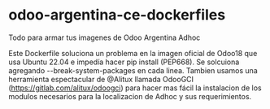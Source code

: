 # odoo-argentina-ce-dockerfiles
Todo para armar tus imagenes de Odoo Argentina Adhoc

Este Dockerfile soluciona un problema en la imagen oficial de Odoo18 que usa Ubuntu 22.04 e impedía hacer pip install (PEP668). Se solcuiona agregando --break-system-packages en cada linea.
Tambien usamos una herramienta espectacular de @Alitux llamada OdooGCI (https://gitlab.com/alitux/odoogci) para hacer mas fácil la instalacion de los modulos necesarios para la localizacion de Adhoc y sus requerimientos.
